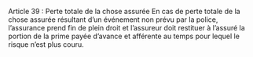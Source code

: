 Article 39 : Perte totale de la chose assurée
En cas de perte totale de la chose assurée résultant d’un événement non prévu par la police, l’assurance prend fin de plein droit et l’assureur doit restituer à l’assuré la portion de la prime payée d’avance et afférente au temps pour lequel le risque n’est plus couru.